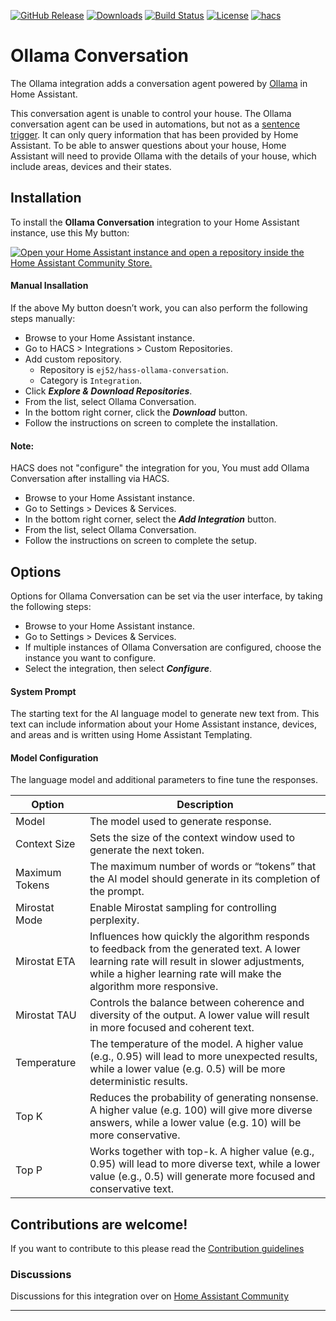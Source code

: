 [![GitHub Release](https://img.shields.io/github/release/ej52/hass-ollama-conversation.svg?style=flat-square)](https://github.com/ej52/hass-ollama-conversation/releases)
[![Downloads](https://img.shields.io/github/downloads/ej52/hass-ollama-conversation/total?style=flat-square)](https://github.com/ej52/hass-ollama-conversation/releases)
[![Build Status](https://img.shields.io/github/actions/workflow/status/ej52/hass-ollama-conversation/validate.yml?style=flat-square)](https://github.com/ej52/hass-ollama-conversation/actions/workflows/validate.yaml)
[![License](https://img.shields.io/github/license/ej52/hass-ollama-conversation.svg?style=flat-square)](LICENSE)
[![hacs](https://img.shields.io/badge/HACS-default-orange.svg?style=flat-square)](https://hacs.xyz)

# Ollama Conversation

The Ollama integration adds a conversation agent powered by [Ollama][ollama] in Home Assistant.

This conversation agent is unable to control your house. The Ollama conversation agent can be used in automations, but not as a [sentence trigger][sentence-trigger]. It can only query information that has been provided by Home Assistant. To be able to answer questions about your house, Home Assistant will need to provide Ollama with the details of your house, which include areas, devices and their states.

## Installation

To install the __Ollama Conversation__ integration to your Home Assistant instance, use this My button:

[![Open your Home Assistant instance and open a repository inside the Home Assistant Community Store.](https://my.home-assistant.io/badges/hacs_repository.svg)](https://my.home-assistant.io/redirect/hacs_repository/?owner=ej52&repository=hass-ollama-conversation&category=integration)

#### Manual Insallation
If the above My button doesn’t work, you can also perform the following steps manually:

* Browse to your Home Assistant instance.
* Go to HACS > Integrations > Custom Repositories.
* Add custom repository.
  * Repository is `ej52/hass-ollama-conversation`.
  * Category is `Integration`.
* Click ___Explore & Download Repositories___.
* From the list, select Ollama Conversation.
* In the bottom right corner, click the ___Download___ button.
* Follow the instructions on screen to complete the installation.

#### Note:
HACS does not "configure" the integration for you, You must add Ollama Conversation after installing via HACS.

* Browse to your Home Assistant instance.
* Go to Settings > Devices & Services.
* In the bottom right corner, select the ___Add Integration___ button.
* From the list, select Ollama Conversation.
* Follow the instructions on screen to complete the setup.

## Options
Options for Ollama Conversation can be set via the user interface, by taking the following steps:

* Browse to your Home Assistant instance.
* Go to Settings > Devices & Services.
* If multiple instances of Ollama Conversation are configured, choose the instance you want to configure.
* Select the integration, then select ___Configure___.

#### System Prompt
The starting text for the AI language model to generate new text from. This text can include information about your Home Assistant instance, devices, and areas and is written using Home Assistant Templating.

#### Model Configuration
The language model and additional parameters to fine tune the responses.

| Option                   | Description                                                                                                                                                                                                         |
| ------------------------ | ------------------------------------------------------------------------------------------------------------------------------------------------------------------------------------------------------------------- |
| Model                    | The model used to generate response.                                                                                                                                                                                |
| Context Size             | Sets the size of the context window used to generate the next token.                                                                                                                                                |
| Maximum Tokens           | The maximum number of words or “tokens” that the AI model should generate in its completion of the prompt.                                                                                                          |
| Mirostat Mode            | Enable Mirostat sampling for controlling perplexity.                                                                                                                                                                |
| Mirostat ETA             | Influences how quickly the algorithm responds to feedback from the generated text. A lower learning rate will result in slower adjustments, while a higher learning rate will make the algorithm more responsive.   |
| Mirostat TAU             | Controls the balance between coherence and diversity of the output. A lower value will result in more focused and coherent text.                                                                                    |
| Temperature              | The temperature of the model. A higher value (e.g., 0.95) will lead to more unexpected results, while a lower value (e.g. 0.5) will be more deterministic results.                                                  |
| Top K                    | Reduces the probability of generating nonsense. A higher value (e.g. 100) will give more diverse answers, while a lower value (e.g. 10) will be more conservative.                                                  |
| Top P                    | Works together with top-k. A higher value (e.g., 0.95) will lead to more diverse text, while a lower value (e.g., 0.5) will generate more focused and conservative text.                                            |                                      |


## Contributions are welcome!

If you want to contribute to this please read the [Contribution guidelines](CONTRIBUTING.md)

### Discussions
Discussions for this integration over on [Home Assistant Community][discussions]

***

[ollama]: https://ollama.ai/
[ollama-github]: https://github.com/jmorganca/ollama
[sentence-trigger]: https://www.home-assistant.io/docs/automation/trigger/#sentence-trigger
[discussions]: https://community.home-assistant.io/t/custom-integration-ollama-conversation-local-ai-agent/636103
